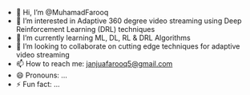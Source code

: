 - 👋 Hi, I’m @MuhamadFarooq
- 👀 I’m interested in Adaptive 360 degree video streaming using Deep Reinforcement Learning (DRL) techniques
- 🌱 I’m currently learning ML, DL, RL & DRL Algorithms
- 💞️ I’m looking to collaborate on cutting edge techniques for adaptive video streaming
- 📫 How to reach me: janjuafarooq5@gmail.com
- 😄 Pronouns: ...
- ⚡ Fun fact: ...

<!---
MuhamadFarooq/MuhamadFarooq is a ✨ special ✨ repository because its `README.md` (this file) appears on your GitHub profile.
You can click the Preview link to take a look at your changes.
--->
